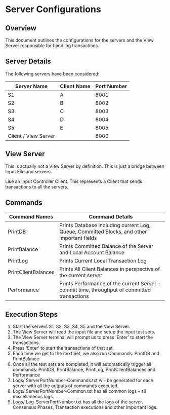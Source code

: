 # Server Configurations

## Overview
This document outlines the configurations for the servers and the View Server responsible for handling transactions.

## Server Details
The following servers have been considered:

| Server Name          | Client Name | Port Number |
|----------------------|-------------|-------------|
| S1                   | A           | 8001        |
| S2                   | B           | 8002        |
| S3                   | C           | 8003        |
| S4                   | D           | 8004        |
| S5                   | E           | 8005        |
| Client / View Server |             | 8000        |

## View Server
This is actually not a View Server by definition. This is just a bridge between Input File and servers.

Like an Input Controller Client. This represents a Client that sends transactions to all the servers.

## Commands

| Command Names        | Command Details                                                                              |
|----------------------|----------------------------------------------------------------------------------------------|
| PrintDB              | Prints Database including current Log, Queue, Committed Blocks, and other important fields   |
| PrintBalance         | Prints Committed Balance of the Server and Local Account Balance                             |
| PrintLog             | Prints Current Local Transaction Log                                                         |
| PrintClientBalances  | Prints All Client Balances in perspective of the current server                              |
| Performance          | Prints Performance of the current Server - commit time, throughput of committed transactions |



## Execution Steps

1. Start the servers S1, S2, S3, S4, S5 and the View Server.
2. The View Server will read the input file and setup the input test sets.
3. The View Server terminal will prompt us to press 'Enter' to start the transactions.
4. Press 'Enter' to start the transactions of that set.
5. Each time we get to the next Set, we also run Commands: PrintDB and PrintBalance
6. Once all the test sets are completed, it will automatically trigger all commands: PrintDB, PrintBalance, PrintLog, PrintClientBalances and Performance
7. Logs/ ServerPortNumber-Commands.txt will be generated for each server with all the outputs of commands executed.
8. Logs/ ServerPortNumber-Common.txt has all common logs - all miscellaneous logs.
9. Logs/ Log-ServerPortNumber.txt has all the logs of the server. Consensus Phases, Transaction executions and other important logs.

